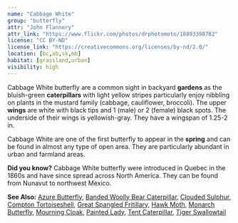 ```yaml
---
name: "Cabbage White"
group: "butterfly"
attr: "John Flannery"
attr_link: "https://www.flickr.com/photos/drphotomoto/18893398782"
license: "CC BY-ND"
license_link: "https://creativecommons.org/licenses/by-nd/2.0/"
location: [bc,ab,sk,mb]
habitat: [grassland,urban]
visibility: high
---
```

Cabbage White butterfly are a common sight in backyard **gardens** as the bluish-green **caterpillars** with light yellow stripes particularly enjoy nibbling on plants in the mustard family (cabbage, cauliflower, broccoli). The upper **wings** are white with black tips and 1 (male) or 2 (female) black spots. The underside of their wings is yellowish-gray. They have a wingspan of 1.25-2 in.

Cabbage White are one of the first butterfly to appear in the **spring** and can be found in almost any type of open area. They are particularly abundant in urban and farmland areas.

**Did you know?** Cabbage White butterfly were introduced in Quebec in the 1860s and have since spread across North America. They can be found from Nunavut to northwest Mexico.

<!-- generated, do not edit -->
**See Also:**
[Azure Butterfly](/insects/azurebut/),
[Banded Woolly Bear Caterpillar](/insects/bandwb/),
[Clouded Sulphur](/insects/cloudsulf/),
[Compton Tortoiseshell](/insects/comptort/),
[Great Spangled Fritillary](/insects/greatfrit/),
[Hawk Moth](/insects/hawkmoth/),
[Monarch Butterfly](/insects/monarch/),
[Mourning Cloak](/insects/mournbut/),
[Painted Lady](/insects/paintbut/),
[Tent Caterpillar](/insects/tentcat/),
[Tiger Swallowtail](/insects/tigerbut/)

